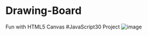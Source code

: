 # Drawing-Board
Fun with HTML5 Canvas #JavaScript30  Project
![image](https://user-images.githubusercontent.com/99492479/171279678-a36217cb-7e65-4bf2-b6db-3f591ad63079.png)

